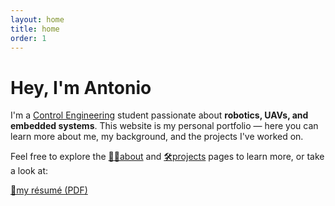 ```yaml
---
layout: home
title: home
order: 1
---
```


# Hey, I'm Antonio

I'm a [Control Engineering](https://corsidilaurea.uniroma1.it/en/corso/2022/29933/home) 
student passionate about **robotics, UAVs, and embedded systems**. This website is 
my personal portfolio — here you can learn more about me, my background, and the 
projects I've worked on.

Feel free to explore the [🙋🏻about](/about) and [🛠️projects](/projects) pages to learn more,
or take a look at:

<a href="/assets/cv_antonio_rapuano.pdf" class="button">📄my résumé (PDF)</a>